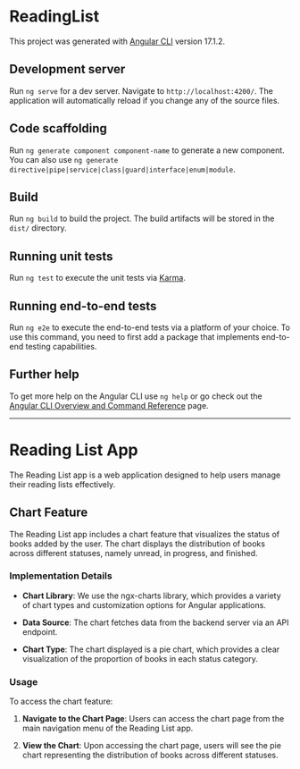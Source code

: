 # ReadingList

This project was generated with [Angular CLI](https://github.com/angular/angular-cli) version 17.1.2.

## Development server

Run `ng serve` for a dev server. Navigate to `http://localhost:4200/`. The application will automatically reload if you change any of the source files.

## Code scaffolding

Run `ng generate component component-name` to generate a new component. You can also use `ng generate directive|pipe|service|class|guard|interface|enum|module`.

## Build

Run `ng build` to build the project. The build artifacts will be stored in the `dist/` directory.

## Running unit tests

Run `ng test` to execute the unit tests via [Karma](https://karma-runner.github.io).

## Running end-to-end tests

Run `ng e2e` to execute the end-to-end tests via a platform of your choice. To use this command, you need to first add a package that implements end-to-end testing capabilities.

## Further help

To get more help on the Angular CLI use `ng help` or go check out the [Angular CLI Overview and Command Reference](https://angular.io/cli) page.


---

# Reading List App

The Reading List app is a web application designed to help users manage their reading lists effectively.

## Chart Feature

The Reading List app includes a chart feature that visualizes the status of books added by the user. The chart displays the distribution of books across different statuses, namely unread, in progress, and finished.

### Implementation Details
- **Chart Library**: We use the ngx-charts library, which provides a variety of chart types and customization options for Angular applications.

- **Data Source**: The chart fetches data from the backend server via an API endpoint.

- **Chart Type**: The chart displayed is a pie chart, which provides a clear visualization of the proportion of books in each status category.

### Usage

To access the chart feature:

1. **Navigate to the Chart Page**: Users can access the chart page from the main navigation menu of the Reading List app.

2. **View the Chart**: Upon accessing the chart page, users will see the pie chart representing the distribution of books across different statuses.
